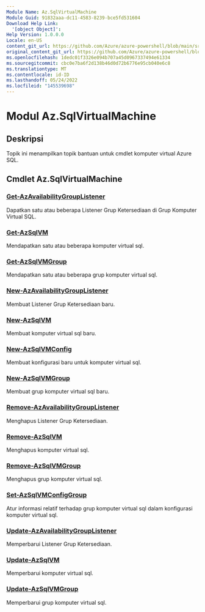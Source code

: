 ```yaml
---
Module Name: Az.SqlVirtualMachine
Module Guid: 91832aaa-dc11-4583-8239-bce5fd531604
Download Help Link:
  '[object Object]': 
Help Version: 1.0.0.0
Locale: en-US
content_git_url: https://github.com/Azure/azure-powershell/blob/main/src/SqlVirtualMachine/SqlVirtualMachine/help/Az.SqlVirtualMachine.md
original_content_git_url: https://github.com/Azure/azure-powershell/blob/main/src/SqlVirtualMachine/SqlVirtualMachine/help/Az.SqlVirtualMachine.md
ms.openlocfilehash: 1dedc01f3326e094b707a45d0967337494e61334
ms.sourcegitcommit: cbc0e7ba6f2d138b46d0d72b6776e95cb040e6c8
ms.translationtype: MT
ms.contentlocale: id-ID
ms.lasthandoff: 05/24/2022
ms.locfileid: "145539698"
---
```

# Modul Az.SqlVirtualMachine
## Deskripsi
Topik ini menampilkan topik bantuan untuk cmdlet komputer virtual Azure SQL.

## Cmdlet Az.SqlVirtualMachine
### [Get-AzAvailabilityGroupListener](Get-AzAvailabilityGroupListener.md)
Dapatkan satu atau beberapa Listener Grup Ketersediaan di Grup Komputer Virtual SQL.

### [Get-AzSqlVM](Get-AzSqlVM.md)
Mendapatkan satu atau beberapa komputer virtual sql.

### [Get-AzSqlVMGroup](Get-AzSqlVMGroup.md)
Mendapatkan satu atau beberapa grup komputer virtual sql.

### [New-AzAvailabilityGroupListener](New-AzAvailabilityGroupListener.md)
Membuat Listener Grup Ketersediaan baru.

### [New-AzSqlVM](New-AzSqlVM.md)
Membuat komputer virtual sql baru.

### [New-AzSqlVMConfig](New-AzSqlVMConfig.md)
Membuat konfigurasi baru untuk komputer virtual sql.

### [New-AzSqlVMGroup](New-AzSqlVMGroup.md)
Membuat grup komputer virtual sql baru.

### [Remove-AzAvailabilityGroupListener](Remove-AzAvailabilityGroupListener.md)
Menghapus Listener Grup Ketersediaan.

### [Remove-AzSqlVM](Remove-AzSqlVM.md)
Menghapus komputer virtual sql.

### [Remove-AzSqlVMGroup](Remove-AzSqlVMGroup.md)
Menghapus grup komputer virtual sql.

### [Set-AzSqlVMConfigGroup](Set-AzSqlVMConfigGroup.md)
Atur informasi relatif terhadap grup komputer virtual sql dalam konfigurasi komputer virtual sql.

### [Update-AzAvailabilityGroupListener](Update-AzAvailabilityGroupListener.md)
Memperbarui Listener Grup Ketersediaan.

### [Update-AzSqlVM](Update-AzSqlVM.md)
Memperbarui komputer virtual sql.

### [Update-AzSqlVMGroup](Update-AzSqlVMGroup.md)
Memperbarui grup komputer virtual sql.

